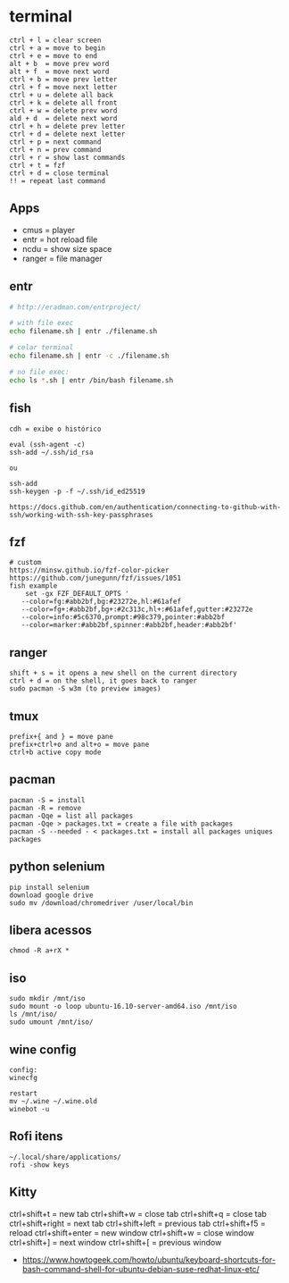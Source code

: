 # terminal

```
ctrl + l = clear screen
ctrl + a = move to begin
ctrl + e = move to end
alt + b  = move prev word
alt + f  = move next word
ctrl + b = move prev letter
ctrl + f = move next letter
ctrl + u = delete all back
ctrl + k = delete all front
ctrl + w = delete prev word
ald + d  = delete next word
ctrl + h = delete prev letter
ctrl + d = delete next letter
ctrl + p = next command
ctrl + n = prev command
ctrl + r = show last commands
ctrl + t = fzf
ctrl + d = close terminal
!! = repeat last command
```

## Apps
- cmus = player
- entr = hot reload file
- ncdu = show size space
- ranger = file manager

## entr
```sh
# http://eradman.com/entrproject/

# with file exec
echo filename.sh | entr ./filename.sh

# celar terminal
echo filename.sh | entr -c ./filename.sh

# no file exec:
echo ls *.sh | entr /bin/bash filename.sh
```

## fish
```
cdh = exibe o histórico

eval (ssh-agent -c)
ssh-add ~/.ssh/id_rsa

ou

ssh-add
ssh-keygen -p -f ~/.ssh/id_ed25519

https://docs.github.com/en/authentication/connecting-to-github-with-ssh/working-with-ssh-key-passphrases
```

## fzf
```
# custom
https://minsw.github.io/fzf-color-picker
https://github.com/junegunn/fzf/issues/1051
fish example
    set -gx FZF_DEFAULT_OPTS '
   --color=fg:#abb2bf,bg:#23272e,hl:#61afef
   --color=fg+:#abb2bf,bg+:#2c313c,hl+:#61afef,gutter:#23272e
   --color=info:#5c6370,prompt:#98c379,pointer:#abb2bf
   --color=marker:#abb2bf,spinner:#abb2bf,header:#abb2bf'
```

## ranger
```
shift + s = it opens a new shell on the current directory
ctrl + d = on the shell, it goes back to ranger
sudo pacman -S w3m (to preview images)
```

## tmux
```
prefix+{ and } = move pane
prefix+ctrl+o and alt+o = move pane
ctrl+b active copy mode
```

## pacman
```
pacman -S = install
pacman -R = remove
pacman -Qqe = list all packages
pacman -Qqe > packages.txt = create a file with packages
pacman -S --needed - < packages.txt = install all packages uniques packages
```

## python selenium
```
pip install selenium
download google drive
sudo mv /download/chromedriver /user/local/bin
```

## libera acessos
```
chmod -R a+rX *
```

## iso
```
sudo mkdir /mnt/iso
sudo mount -o loop ubuntu-16.10-server-amd64.iso /mnt/iso
ls /mnt/iso/
sudo umount /mnt/iso/
```

## wine config
```
config:
winecfg

restart
mv ~/.wine ~/.wine.old
winebot -u
```

## Rofi itens
```
~/.local/share/applications/
rofi -show keys
```

## Kitty
ctrl+shift+t = new tab
ctrl+shift+w = close tab
ctrl+shift+q = close tab 
ctrl+shift+right = next tab 
ctrl+shift+left = previous tab 
ctrl+shift+f5 = reload
ctrl+shift+enter = new window 
ctrl+shift+w = close window 
ctrl+shift+] = next window 
ctrl+shift+[ = previous window 

- https://www.howtogeek.com/howto/ubuntu/keyboard-shortcuts-for-bash-command-shell-for-ubuntu-debian-suse-redhat-linux-etc/
